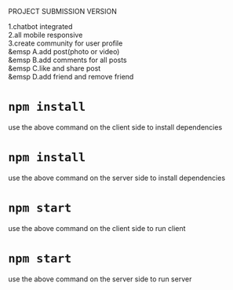 PROJECT SUBMISSION VERSION

1.chatbot integrated <br/>
2.all mobile responsive<br/>
 3.create community for user profile <br/>
&emsp    A.add post(photo or video)<br/>
&emsp     B.add comments for all posts<br/>
&emsp      C.like and share post<br/>
&emsp     D.add friend and remove friend<br/>

# `npm install`
use the above command on the client side to install dependencies

# `npm install`
use the above command on the server side to install dependencies

# `npm start`
use the above command on the client side to run client

# `npm start`
use the above command on the server side to run server
